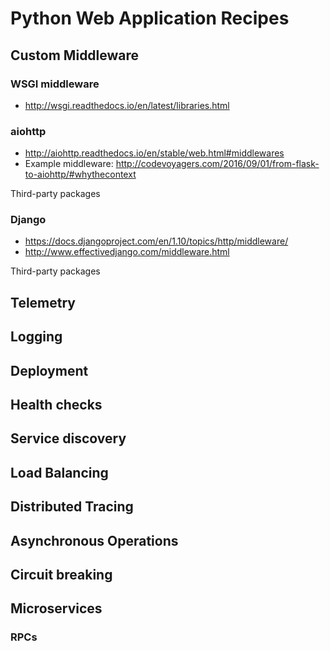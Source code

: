 # Python Web Application Recipes

## Custom Middleware

### WSGI middleware

- http://wsgi.readthedocs.io/en/latest/libraries.html

### aiohttp

- http://aiohttp.readthedocs.io/en/stable/web.html#middlewares
- Example middleware: http://codevoyagers.com/2016/09/01/from-flask-to-aiohttp/#whythecontext

Third-party packages


### Django

- https://docs.djangoproject.com/en/1.10/topics/http/middleware/
- http://www.effectivedjango.com/middleware.html

Third-party packages


## Telemetry

## Logging

## Deployment

## Health checks

## Service discovery

## Load Balancing

## Distributed Tracing

## Asynchronous Operations

## Circuit breaking

## Microservices

### RPCs


